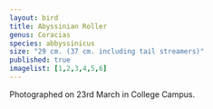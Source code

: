 ```yaml
---
layout: bird
title: Abyssinian Roller
genus: Coracias
species: abbyssinicus
size: "29 cm. (37 cm. including tail streamers)"
published: true
imagelist: [1,2,3,4,5,6]
---
```


Photographed on 23rd March in College Campus.
 
